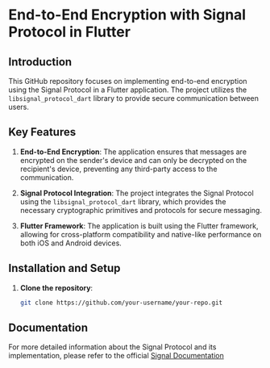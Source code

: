 # End-to-End Encryption with Signal Protocol in Flutter

## Introduction

This GitHub repository focuses on implementing end-to-end encryption using the Signal Protocol in a Flutter application. The project utilizes the `libsignal_protocol_dart` library to provide secure communication between users.

## Key Features

1. **End-to-End Encryption**: The application ensures that messages are encrypted on the sender's device and can only be decrypted on the recipient's device, preventing any third-party access to the communication.

2. **Signal Protocol Integration**: The project integrates the Signal Protocol using the `libsignal_protocol_dart` library, which provides the necessary cryptographic primitives and protocols for secure messaging.

3. **Flutter Framework**: The application is built using the Flutter framework, allowing for cross-platform compatibility and native-like performance on both iOS and Android devices.

## Installation and Setup

1. **Clone the repository**: 
   ```bash
   git clone https://github.com/your-username/your-repo.git

## Documentation
For more detailed information about the Signal Protocol and its implementation, please refer to the official [Signal Documentation](https://www.signal.org/docs/)
